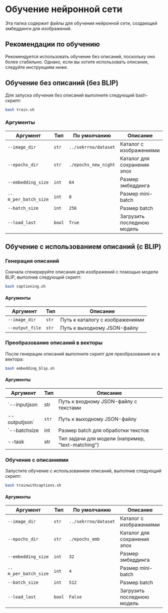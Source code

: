 # Обучение нейронной сети

Эта папка содержит файлы для обучения нейронной сети, создающей эмбеддинги для изображений.

## Рекомендации по обучению

Рекомендуется использовать обучение без описаний, поскольку оно более стабильно. Однако, если вы хотите использовать описания, следуйте инструкциям ниже.

## Обучение без описаний (без BLIP)

Для запуска обучения без описаний выполните следующий bash-скрипт:

```bash
bash train.sh
```


### Аргументы

| Аргумент             | Тип    | По умолчанию                 | Описание                     |
|----------------------|--------|------------------------------|------------------------------|
| `--image_dir`        | `str`  | `../sekrrno/dataset`         | Каталог с изображениями      |
| `--epochs_dir`       | `str`  | `./epochs_new_night`         | Каталог для сохранения эпох  |
| `--embedding_size`   | `int`  | `64`                         | Размер эмбеддинга            |
| `--m_per_batch_size` | `int`  | `8`                          | Размер mini-batch            |
| `--batch_size`       | `int`  | `256`                        | Размер batch                 |
| `--load_last`        | `bool` | `True`                       | Загрузить последнюю модель   |

## Обучение с использованием описаний (с BLIP)

### Генерация описаний

Сначала сгенерируйте описания для изображений с помощью модели BLIP, выполнив следующий скрипт:

```bash
bash captioning.sh
```


#### Аргументы

| Аргумент         | Тип   | Описание                              |
|------------------|-------|---------------------------------------|
| `--image_dir`    | `str` | Путь к каталогу с изображениями       |
| `--output_file`  | `str` | Путь к выходному JSON-файлу           |

### Преобразование описаний в векторы

После генерации описаний выполните скрипт для преобразования их в вектора:

```bash
bash embedding_blip.sh
```

#### Аргументы

| Аргумент         | Тип   | Описание                                       |
|------------------|-------|------------------------------------------------|
| `--inputjson     |  str  | Путь к входному JSON-файлу с текстами          |
| --outputjson`    | `str` | Путь к выходному JSON-файлу                    |
| `--batchsize     |  int  | Размер batch для обработки текстов             |
| --task           |  str  | Тип задачи для модели (например, "text-matching") |

### Обучение с описаниями

Запустите обучение с использованием описаний, выполнив следующий скрипт:

```bash
bash trainwithcaptions.sh
```


#### Аргументы

| Аргумент             | Тип    | По умолчанию          | Описание                     |
|----------------------|--------|-----------------------|------------------------------|
| `--image_dir`        | `str`  | `../sekrrno/dataset`  | Каталог с изображениями      |
| `--epochs_dir`       | `str`  | `./epochs_emb`        | Каталог для сохранения эпох  |
| `--embedding_size`   | `int`  | `32`                  | Размер эмбеддинга            |
| `--m_per_batch_size` | `int`  | `4`                   | Размер mini-batch            |
| `--batch_size`       | `int`  | `512`                 | Размер batch                 |
| `--load_last`        | `bool` | `False`               | Загрузить последнюю модель   |
